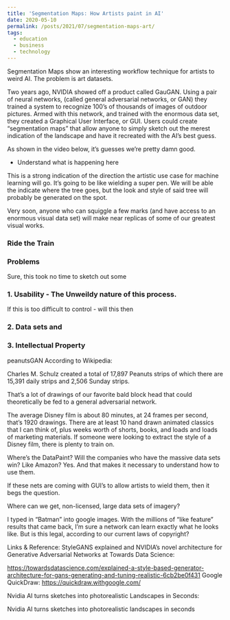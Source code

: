 ```yaml
---
title: 'Segmentation Maps: How Artists paint in AI'
date: 2020-05-10
permalink: /posts/2021/07/segmentation-maps-art/
tags:
  - education
  - business
  - technology
---
```

Segmentation Maps show an interesting workflow technique for artists to weird AI. The problem is art datasets.



Two years ago, NVIDIA showed off a product called GauGAN. Using a pair of neural networks, (called general adversarial networks, or GAN) they trained a system to recognize 100’s of thousands of images of outdoor pictures. Armed with this network, and trained with the enormous data set, they created a Graphical User Interface, or GUI. Users could create “segmentation maps” that allow anyone to simply sketch out the merest indication of the landscape and have it recreated with the AI’s best guess.

As shown in the video below, it’s guesses we’re pretty damn good.

* Understand what is happening here



This is a strong indication of the direction the artistic use case for machine learning will go. It’s going to be like wielding a super pen. We will be able the indicate where the tree goes, but the look and style of said tree will probably be generated on the spot.


Very soon, anyone who can squiggle a few marks (and have access to an enormous visual data set) will make near replicas of some of our greatest visual works.

### Ride the Train


### Problems
Sure, this took no time to sketch out some

### 1. Usability - The Unweildy nature of this process.

If this is too difficult to control - will this then



### 2. Data sets and

### 3. Intellectual Property
peanutsGAN
According to Wikipedia:

Charles M. Schulz created a total of 17,897 Peanuts strips of which there are 15,391 daily strips and 2,506 Sunday strips.

That’s a lot of drawings of our favorite bald block head that could theoretically be fed to a general adversarial network.


The average Disney film is about 80 minutes, at 24 frames per second, that’s 1920 drawings. There are at least 10 hand drawn animated classics that I can think of, plus weeks worth of shorts, books, and loads and loads of marketing materials. If someone were looking to extract the style of a Disney film, there is plenty to train on.

Where’s the DataPaint?
Will the companies who have the massive data sets win?
Like Amazon? Yes. And that makes it necessary to understand how to use them.

If these nets are coming with GUI’s to allow artists to wield them, then it begs the question.

Where can we get, non-licensed, large data sets of imagery?

I typed in “Batman” into google images. With the millions of “like feature” results that came back, I’m sure a network can learn exactly what he looks like. But is this legal, according to our current laws of copyright?



Links & Reference:
StyleGANS explained and NVIDIA’s novel architecture for Generative Adversarial Networks at Towards Data Science:

https://towardsdatascience.com/explained-a-style-based-generator-architecture-for-gans-generating-and-tuning-realistic-6cb2be0f431
Google QuickDraw: https://quickdraw.withgoogle.com/

Nvidia AI turns sketches into photorealistic Landscapes in Seconds:

Nvidia AI turns sketches into photorealistic landscapes in seconds
